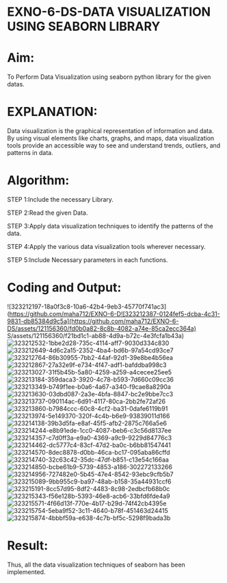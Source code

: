 # EXNO-6-DS-DATA VISUALIZATION USING SEABORN LIBRARY

# Aim:
  To Perform Data Visualization using seaborn python library for the given datas.

# EXPLANATION:
Data visualization is the graphical representation of information and data. By using visual elements like charts, graphs, and maps, data visualization tools provide an accessible way to see and understand trends, outliers, and patterns in data.

# Algorithm:
STEP 1:Include the necessary Library.

STEP 2:Read the given Data.

STEP 3:Apply data visualization techniques to identify the patterns of the data.

STEP 4:Apply the various data visualization tools wherever necessary.

STEP 5:Include Necessary parameters in each functions.

# Coding and Output:

![323212197-18a0f3c8-10a6-42b4-9eb3-45770f741ac3](https://github.com/maha712/EXNO-6-D![323212387-0124fef5-dcba-4c31-9831-db85384d9c5a](https://github.com/maha712/EXNO-6-DS/assets/121156360/fd0b0a82-8c8b-4082-a74e-85ca2ecc364a)
S/assets/121156360/f21bd1c1-ab88-4d9a-b72c-4e3fcfa1b43a)
![323212532-1bbe2d28-735c-4114-aff7-9030d334c830](https://github.com/maha712/EXNO-6-DS/assets/121156360/24edce3a-3bc3-4d79-b07f-74aa9806c0e6)
![323212649-4d6c2a15-2352-4ba4-bd6b-97a54cd93ce7](https://github.com/maha712/EXNO-6-DS/assets/121156360/2ca3c4cf-8733-4582-aab7-7038f9624c0e)
![323212764-86b30955-7bb2-44af-92d1-39e8be4b56ea](https://github.com/maha712/EXNO-6-DS/assets/121156360/71569dd8-ff75-4151-9984-04a11c3cff13)
![323212867-27a32e9f-e734-4f47-adf1-bafddba998c3](https://github.com/maha712/EXNO-6-DS/assets/121156360/966d856f-d083-471d-9cc5-3611bf51a357)
![323213027-31f5b45b-5a80-4259-a259-a4cecee25ee5](https://github.com/maha712/EXNO-6-DS/assets/121156360/44b0f6c9-9c18-4328-9c88-662f560a06fd)
![323213184-359daca3-3920-4c78-b593-7d660c09cc36](https://github.com/maha712/EXNO-6-DS/assets/121156360/7c87a53c-42c8-4836-95fe-c0fb56c14bcf)
![323213349-b749f1ee-b0a6-4a67-a340-f9cae8a8290a](https://github.com/maha712/EXNO-6-DS/assets/121156360/c9459867-676d-4f04-9958-3d9f9b04268c)
![323213630-03dbd087-2a3e-4bfa-8847-bc2e9bbe7cc3](https://github.com/maha712/EXNO-6-DS/assets/121156360/d28c7632-11ff-4932-99b9-d6edae3e4de5)
![323213737-090114ac-6d91-4117-80ca-2bb2fe72af26](https://github.com/maha712/EXNO-6-DS/assets/121156360/d8d7c266-a5ad-4ff3-86f5-ebc834e5194e)
![323213860-b7984ccc-60c8-4cf2-ba31-0dafe6119b91](https://github.com/maha712/EXNO-6-DS/assets/121156360/61f8d433-14f0-4cff-b432-a090b5b85b18)
![323213974-5e149370-320f-4c4b-b6e9-93839011d166](https://github.com/maha712/EXNO-6-DS/assets/121156360/e273f790-039d-4433-aad6-1db06fe8b507)
![323214138-39b3d5fa-e8af-45f5-afb2-2875c766a5e6](https://github.com/maha712/EXNO-6-DS/assets/121156360/62a40483-a46c-409c-ba99-2474214f9aa5)
![323214244-e8b91ede-1cc0-4087-beb6-c3c56d8137ee](https://github.com/maha712/EXNO-6-DS/assets/121156360/153b8161-0baf-408d-ae31-deb69f6bb5ef)
![323214357-c7d0ff3a-e9a0-4369-a9c9-9229d84776c3](https://github.com/maha712/EXNO-6-DS/assets/121156360/3f37304d-8193-46f5-a29f-da416454f064)
![323214462-dc5777c4-83cf-47d2-ba0c-b6bb81547441](https://github.com/maha712/EXNO-6-DS/assets/121156360/6fd9ce89-c3bd-480e-baa5-f9475b41baf5)
![323214570-8dec8878-d0bb-46ca-bc17-095aba86cffd](https://github.com/maha712/EXNO-6-DS/assets/121156360/a61e4b0b-f564-4898-a1af-1e89a1533dac)
![323214740-32c63c42-35dc-47df-b851-c13e54c166aa](https://github.com/maha712/EXNO-6-DS/assets/121156360/aed152d2-875e-43da-b173-f2c7abaadfc1)
![323214850-bcbe61b9-5739-4853-a186-302272133266](https://github.com/maha712/EXNO-6-DS/assets/121156360/20551e76-071c-4777-aa5b-e24e28ddb1bb)
![323214956-727482e0-5b45-47e4-8542-93ebc9cfb5b7](https://github.com/maha712/EXNO-6-DS/assets/121156360/ad5b876c-d1be-4334-8001-4d643912298a)
![323215089-9bb955c9-ba97-48ab-b158-35a44931ccf6](https://github.com/maha712/EXNO-6-DS/assets/121156360/ffd5e93b-1686-46da-ba90-83a498e8c4b7)
![323215191-8cc57d95-8df2-4483-8c98-2edbcfb68b0c](https://github.com/maha712/EXNO-6-DS/assets/121156360/5039096e-d645-4745-8419-521f4b08b969)
![323215343-f56e128b-5393-46e8-acb6-33bfd6fde4a9](https://github.com/maha712/EXNO-6-DS/assets/121156360/a62a4e8c-624d-481e-bf34-9d38ae0228b3)
![323215571-4f66d13f-770e-4b17-b29d-74f42cb4395e](https://github.com/maha712/EXNO-6-DS/assets/121156360/eccb7ae0-67a9-4d24-b51b-6b043bd8e311)
![323215754-5eba9f52-3c11-4640-b78f-451463d24415](https://github.com/maha712/EXNO-6-DS/assets/121156360/76987685-3e56-4dda-9454-face0bbe195d)
![323215874-4bbbf59a-e638-4c7b-bf5c-5298f9bada3b](https://github.com/maha712/EXNO-6-DS/assets/121156360/e1a1fdb3-7f3f-4a9d-b282-39031e8fc3fd)

# Result:
Thus, all the data visualization techniques of seaborn has been implemented.
